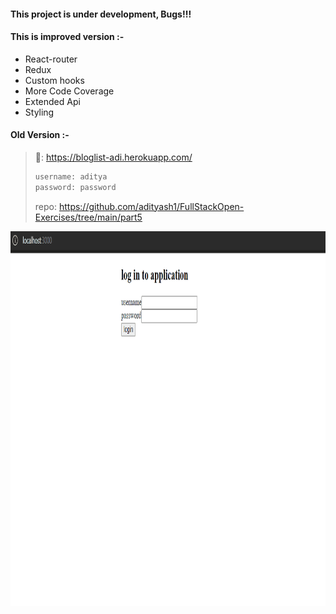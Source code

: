 #### This project is under development, Bugs!!!

#### This is improved version :-
- React-router
- Redux
- Custom hooks
- More Code Coverage
- Extended Api
- Styling

#### Old Version :-

>🔗: https://bloglist-adi.herokuapp.com/
>```bash
>username: aditya
>password: password
>```
>repo: https://github.com/adityash1/FullStackOpen-Exercises/tree/main/part5

<img src="https://github.com/adityash1/Bloggss/blob/main/Screenrecord.gif" width="1024" height="600" />
